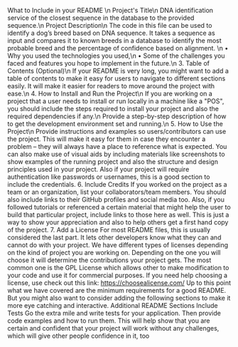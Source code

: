 What to Include in your README \n
Project's Title\n
DNA identification service of the closest sequence in the database to the provided sequence.\n
Project Description\n
The code in this file can be used to identify a dog’s breed based on DNA sequence. It takes a sequence as input and compares it to known breeds in a database to identify the most probable breed and the percentage of confidence based on alignment. \n
•	Why you used the technologies you used,\n
•	Some of the challenges you faced and features you hope to implement in the future.\n
3. Table of Contents (Optional)\n
If your README is very long, you might want to add a table of contents to make it easy for users to navigate to different sections easily. It will make it easier for readers to move around the project with ease.\n
4. How to Install and Run the Project\n
If you are working on a project that a user needs to install or run locally in a machine like a "POS", you should include the steps required to install your project and also the required dependencies if any.\n
Provide a step-by-step description of how to get the development environment set and running.\n
5. How to Use the Project\n
Provide instructions and examples so users/contributors can use the project. This will make it easy for them in case they encounter a problem – they will always have a place to reference what is expected.
You can also make use of visual aids by including materials like screenshots to show examples of the running project and also the structure and design principles used in your project.
Also if your project will require authentication like passwords or usernames, this is a good section to include the credentials.
6. Include Credits
If you worked on the project as a team or an organization, list your collaborators/team members. You should also include links to their GitHub profiles and social media too.
Also, if you followed tutorials or referenced a certain material that might help the user to build that particular project, include links to those here as well.
This is just a way to show your appreciation and also to help others get a first hand copy of the project.
7. Add a License
For most README files, this is usually considered the last part. It lets other developers know what they can and cannot do with your project.
We have different types of licenses depending on the kind of project you are working on. Depending on the one you will choose it will determine the contributions your project gets.
The most common one is the GPL License which allows other to make modification to your code and use it for commercial purposes. If you need help choosing a license, use check out this link: https://choosealicense.com/
Up to this point what we have covered are the minimum requirements for a good README. But you might also want to consider adding the following sections to make it more eye catching and interactive.
Additional README Sections
Include Tests
Go the extra mile and write tests for your application. Then provide code examples and how to run them.
This will help show that you are certain and confident that your project will work without any challenges, which will give other people confidence in it, too
 

